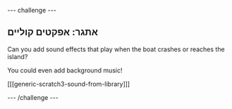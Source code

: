 \--- challenge \---

## אתגר: אפקטים קוליים

Can you add sound effects that play when the boat crashes or reaches the island?

You could even add background music!

[[[generic-scratch3-sound-from-library]]]

\--- /challenge \---